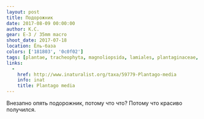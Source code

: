 ```yaml
---
layout: post
title: Подорожник
date: 2017-08-09 00:00:00
author: К.С.
gear: E-3 / 35mm macro
shoot_date: 2017-07-18
location: Ёль-база
colors: ['181803', '0c0f02']
tags: [plantae, tracheophyta, magnoliopsida, lamiales, plantaginaceae, plantago, plantago media]
links:
  -
    href: http://www.inaturalist.org/taxa/59779-Plantago-media
    info: inat
    title: Plantago media
---
```

Внезапно опять подорожник, потому что что? Потому что красиво получился.
